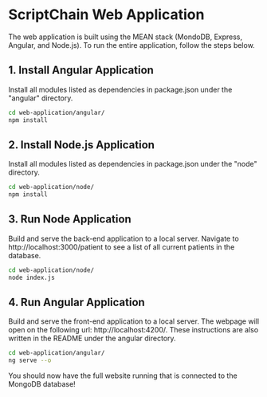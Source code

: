 # ScriptChain Web Application

The web application is built using the MEAN stack (MondoDB, Express, Angular, and Node.js). 
To run the entire application, follow the steps below.

## 1. Install Angular Application 

Install all modules listed as dependencies in package.json under the "angular" directory.

```bash
cd web-application/angular/
npm install
```

## 2. Install Node.js Application

Install all modules listed as dependencies in package.json under the "node" directory.

```bash
cd web-application/node/
npm install
```

## 3. Run Node Application

Build and serve the back-end application to a local server.
Navigate to http://localhost:3000/patient to see a list of all current patients in the database.

```bash
cd web-application/node/
node index.js
```

## 4. Run Angular Application

Build and serve the front-end application to a local server.
The webpage will open on the following url:  http://localhost:4200/.
These instructions are also written in the README under the angular directory.

```bash
cd web-application/angular/
ng serve --o
```

You should now have the full website running that is connected to the MongoDB database!
